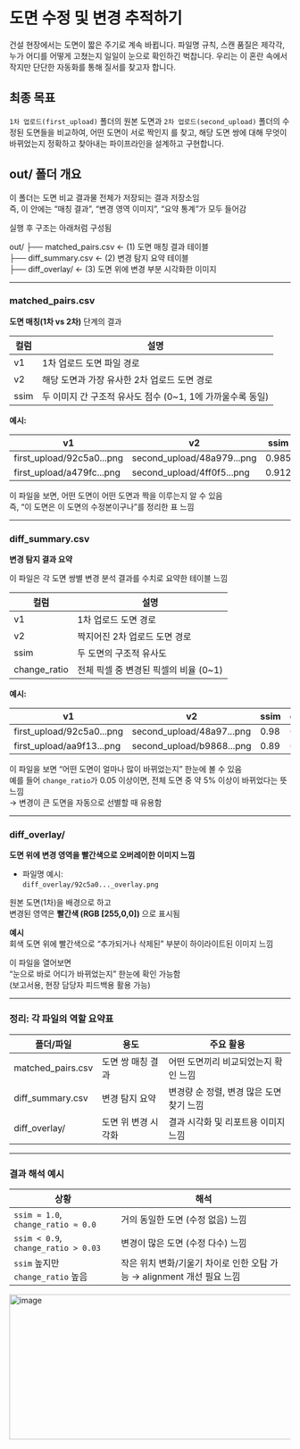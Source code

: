 # 도면 수정 및 변경 추적하기
건설 현장에서는 도면이 짧은 주기로 계속 바뀝니다. 파일명 규칙, 스캔 품질은 제각각, 누가 어디를 어떻게 고쳤는지 일일이 눈으로 확인하긴 벅찹니다. 우리는 이 혼란 속에서 작지만 단단한 자동화를 통해 질서를 찾고자 합니다.
<br>
## 최종 목표 
`1차 업로드(first_upload)` 폴더의 원본 도면과 `2차 업로드(second_upload)` 폴더의 수정된 도면들을 비교하여, 어떤 도면이 서로 짝인지 를 찾고, 해당 도면 쌍에 대해 무엇이 바뀌었는지 정확하고 찾아내는 파이프라인을 설계하고 구현합니다.

## out/ 폴더 개요

이 폴더는 도면 비교 결과물 전체가 저장되는 결과 저장소임  
즉, 이 안에는 “매칭 결과”, “변경 영역 이미지”, “요약 통계”가 모두 들어감

실행 후 구조는 아래처럼 구성됨

out/
├── matched_pairs.csv       ← (1) 도면 매칭 결과 테이블  
├── diff_summary.csv        ← (2) 변경 탐지 요약 테이블  
├── diff_overlay/           ← (3) 도면 위에 변경 부분 시각화한 이미지  

---

### matched_pairs.csv

**도면 매칭(1차 vs 2차)** 단계의 결과

| 컬럼 | 설명 |
|------|------|
| v1 | 1차 업로드 도면 파일 경로 |
| v2 | 해당 도면과 가장 유사한 2차 업로드 도면 경로 |
| ssim | 두 이미지 간 구조적 유사도 점수 (0~1, 1에 가까울수록 동일) |

**예시:**

| v1 | v2 | ssim |
|----|----|------|
| first_upload/92c5a0...png | second_upload/48a979...png | 0.985 |
| first_upload/a479fc...png | second_upload/4ff0f5...png | 0.912 |

이 파일을 보면, 어떤 도면이 어떤 도면과 짝을 이루는지 알 수 있음  
즉, “이 도면은 이 도면의 수정본이구나”를 정리한 표 느낌

---

### diff_summary.csv

**변경 탐지 결과 요약**

이 파일은 각 도면 쌍별 변경 분석 결과를 수치로 요약한 테이블 느낌

| 컬럼 | 설명 |
|------|------|
| v1 | 1차 업로드 도면 경로 |
| v2 | 짝지어진 2차 업로드 도면 경로 |
| ssim | 두 도면의 구조적 유사도 |
| change_ratio | 전체 픽셀 중 변경된 픽셀의 비율 (0~1) |

**예시:**

| v1 | v2 | ssim | change_ratio |
|----|----|------|--------------|
| first_upload/92c5a0...png | second_upload/48a97...png | 0.98 | 0.0021 |
| first_upload/aa9f13...png | second_upload/b9868...png | 0.89 | 0.0462 |

이 파일을 보면 “어떤 도면이 얼마나 많이 바뀌었는지” 한눈에 볼 수 있음  
예를 들어 `change_ratio`가 0.05 이상이면, 전체 도면 중 약 5% 이상이 바뀌었다는 뜻 느낌  
→ 변경이 큰 도면을 자동으로 선별할 때 유용함

---

### diff_overlay/

**도면 위에 변경 영역을 빨간색으로 오버레이한 이미지 느낌**

- 파일명 예시:  
  `diff_overlay/92c5a0..._overlay.png`

원본 도면(1차)을 배경으로 하고  
변경된 영역은 **빨간색 (RGB [255,0,0])** 으로 표시됨

**예시**  
회색 도면 위에 빨간색으로 “추가되거나 삭제된” 부분이 하이라이트된 이미지 느낌

이 파일을 열어보면  
“눈으로 바로 어디가 바뀌었는지” 한눈에 확인 가능함  
(보고서용, 현장 담당자 피드백용 활용 가능)

---

### 정리: 각 파일의 역할 요약표

| 폴더/파일 | 용도 | 주요 활용 |
|------------|------|------------|
| matched_pairs.csv | 도면 쌍 매칭 결과 | 어떤 도면끼리 비교되었는지 확인 느낌 |
| diff_summary.csv | 변경 탐지 요약 | 변경량 순 정렬, 변경 많은 도면 찾기 느낌 |
| diff_overlay/ | 도면 위 변경 시각화 | 결과 시각화 및 리포트용 이미지 느낌 |

---

### 결과 해석 예시

| 상황 | 해석 |
|------|------|
| `ssim ≈ 1.0`, `change_ratio ≈ 0.0` | 거의 동일한 도면 (수정 없음) 느낌 |
| `ssim < 0.9`, `change_ratio > 0.03` | 변경이 많은 도면 (수정 다수) 느낌 |
| `ssim` 높지만 `change_ratio` 높음 | 작은 위치 변화/기울기 차이로 인한 오탐 가능 → alignment 개선 필요 느낌 |
<img width="833" height="260" alt="image" src="https://github.com/user-attachments/assets/40ac8dc0-2127-4a1c-a6f9-7e903058e626" />
